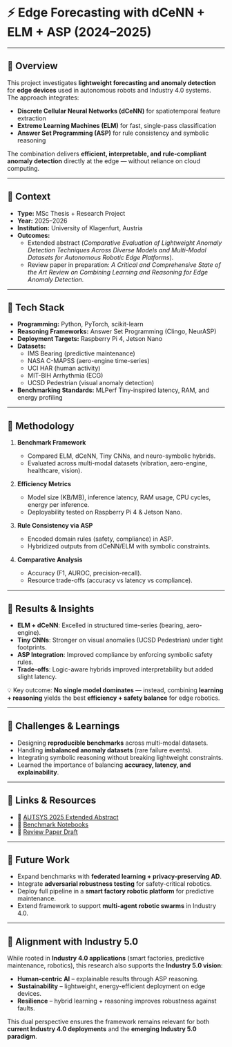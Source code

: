 # ⚡ Edge Forecasting with dCeNN + ELM + ASP (2024–2025)

---

## 🔹 Overview
This project investigates **lightweight forecasting and anomaly detection** for **edge devices** used in autonomous robots and Industry 4.0 systems.  
The approach integrates:  
- **Discrete Cellular Neural Networks (dCeNN)** for spatiotemporal feature extraction  
- **Extreme Learning Machines (ELM)** for fast, single-pass classification  
- **Answer Set Programming (ASP)** for rule consistency and symbolic reasoning  

The combination delivers **efficient, interpretable, and rule-compliant anomaly detection** directly at the edge — without reliance on cloud computing.  

---

## 🔹 Context
- **Type:** MSc Thesis + Research Project  
- **Year:** 2025–2026  
- **Institution:** University of Klagenfurt, Austria  
- **Outcomes:**  
  - Extended abstract (*Comparative Evaluation of Lightweight Anomaly Detection Techniques Across Diverse Models and Multi-Modal Datasets for Autonomous Robotic Edge Platforms*).  
  - Review paper in preparation: *A Critical and Comprehensive State of the Art Review on Combining Learning and Reasoning for Edge Anomaly Detection.*  

---

## 🔹 Tech Stack
- **Programming:** Python, PyTorch, scikit-learn  
- **Reasoning Frameworks:** Answer Set Programming (Clingo, NeurASP)  
- **Deployment Targets:** Raspberry Pi 4, Jetson Nano  
- **Datasets:**  
  - IMS Bearing (predictive maintenance)  
  - NASA C-MAPSS (aero-engine time-series)  
  - UCI HAR (human activity)  
  - MIT-BIH Arrhythmia (ECG)  
  - UCSD Pedestrian (visual anomaly detection)  
- **Benchmarking Standards:** MLPerf Tiny-inspired latency, RAM, and energy profiling  

---

## 🔹 Methodology
1. **Benchmark Framework**  
   - Compared ELM, dCeNN, Tiny CNNs, and neuro-symbolic hybrids.  
   - Evaluated across multi-modal datasets (vibration, aero-engine, healthcare, vision).  

2. **Efficiency Metrics**  
   - Model size (KB/MB), inference latency, RAM usage, CPU cycles, energy per inference.  
   - Deployability tested on Raspberry Pi 4 & Jetson Nano.  

3. **Rule Consistency via ASP**  
   - Encoded domain rules (safety, compliance) in ASP.  
   - Hybridized outputs from dCeNN/ELM with symbolic constraints.  

4. **Comparative Analysis**  
   - Accuracy (F1, AUROC, precision-recall).  
   - Resource trade-offs (accuracy vs latency vs compliance).  

---

## 🔹 Results & Insights
- **ELM + dCeNN**: Excelled in structured time-series (bearing, aero-engine).  
- **Tiny CNNs**: Stronger on visual anomalies (UCSD Pedestrian) under tight footprints.  
- **ASP Integration**: Improved compliance by enforcing symbolic safety rules.  
- **Trade-offs**: Logic-aware hybrids improved interpretability but added slight latency.  

💡 Key outcome: **No single model dominates** — instead, combining **learning + reasoning** yields the best **efficiency + safety balance** for edge robotics.  

---

## 🔹 Challenges & Learnings
- Designing **reproducible benchmarks** across multi-modal datasets.  
- Handling **imbalanced anomaly datasets** (rare failure events).  
- Integrating symbolic reasoning without breaking lightweight constraints.  
- Learned the importance of balancing **accuracy, latency, and explainability**.  

---

## 🔹 Links & Resources
- 📄 [AUTSYS 2025 Extended Abstract](../publications/preprints.md)  
- 📓 [Benchmark Notebooks](../docs/notebooks/edge-forecasting/)  
- 📝 [Review Paper Draft](../docs/manuscripts/review-paper/)  

---

## 🔹 Future Work
- Expand benchmarks with **federated learning + privacy-preserving AD**.  
- Integrate **adversarial robustness testing** for safety-critical robotics.  
- Deploy full pipeline in a **smart factory robotic platform** for predictive maintenance.  
- Extend framework to support **multi-agent robotic swarms** in Industry 4.0.  

---

## 🔹 Alignment with Industry 5.0
While rooted in **Industry 4.0 applications** (smart factories, predictive maintenance, robotics), this research also supports the **Industry 5.0 vision**:  
- **Human-centric AI** – explainable results through ASP reasoning.  
- **Sustainability** – lightweight, energy-efficient deployment on edge devices.  
- **Resilience** – hybrid learning + reasoning improves robustness against faults.  

This dual perspective ensures the framework remains relevant for both **current Industry 4.0 deployments** and the **emerging Industry 5.0 paradigm**.  
